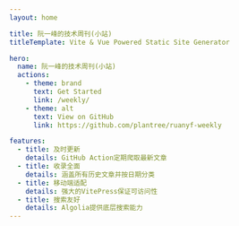 ```yaml
---
layout: home

title: 阮一峰的技术周刊(小站)
titleTemplate: Vite & Vue Powered Static Site Generator

hero:
  name: 阮一峰的技术周刊(小站)
  actions:
    - theme: brand
      text: Get Started
      link: /weekly/
    - theme: alt
      text: View on GitHub
      link: https://github.com/plantree/ruanyf-weekly

features:
  - title: 及时更新
    details: GitHub Action定期爬取最新文章
  - title: 收录全面
    details: 涵盖所有历史文章并按日期分类
  - title: 移动端适配
    details: 强大的VitePress保证可访问性
  - title: 搜索友好
    details: Algolia提供底层搜索能力
---
```

